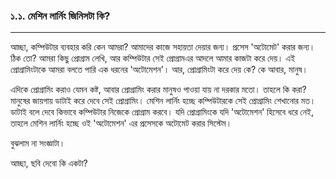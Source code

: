 ### ১.১. মেশিন লার্নিং জিনিসটা কি?

---

আচ্ছা, কম্পিউটার ব্যবহার করি কেন আমরা? আমাদের কাজে সহায়তা দেয়ার জন্য। প্রসেস 'অটোমেট' করার জন্য। ঠিক তো? আমরা কিছু প্রোগ্রাম লেখি, আর কম্পিউটার সেই প্রোগ্রামএর আদলে আমার কাজটা করে দেয়। এই প্রোগ্রামিংটাকে আমরা বলতে পারি এক ধরনের 'অটোমেশন'। আর, প্রোগ্রামিংটা করে দেয় কে? কে আবার, মানুষ।

এদিকে প্রোগ্রামিং করাও যেমন কষ্ট, আবার প্রোগ্রামিং করার মানুষও পাওয়া যায় না দরকার মতো। তাহলে কি করা? মানুষের জায়গায় ডাটাই করে দেবে সেই প্রোগ্রামিং। মেশিন লার্নিং হচ্ছে কম্পিউটারকে সেই প্রোগ্রামিং শেখানোর মত। ডাটাই বলে দেবে কিভাবে কম্পিউটার নিজেকে প্রোগ্রাম করবে। যদি প্রোগ্রামিংকে যদি 'অটোমেশন' হিসেবে ধরে নেই, তাহলে মেশিন লার্নিং হচ্ছে ওই 'অটোমেশন' এর প্রসেসকে অটোমেট করার সিস্টেম।

বুঝলাম না সংজ্ঞাটা।

আচ্ছা, ছবি দেবো কি একটা?

